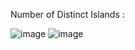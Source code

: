 Number of Distinct Islands :

![image](https://user-images.githubusercontent.com/23376002/193417930-39c18787-7a26-40de-957b-6291736f979f.png)
![image](https://user-images.githubusercontent.com/23376002/193417944-3f443c45-de9a-4c72-9b92-17c0251b48d3.png)


